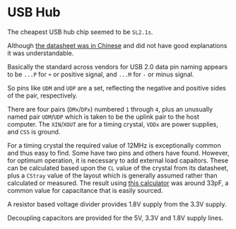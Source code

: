 # USB Hub

The cheapest USB hub chip seemed to be `SL2.1s`.

Although [the datasheet was in Chinese](https://wmsc.lcsc.com/wmsc/upload/file/pdf/v2/lcsc/2106070334_CoreChips-SL2-1s_C2684433.pdf) and did not have good explanations it was understandable.

Basically the standard across vendors for USB 2.0 data pin naming appears to be `...P` for `+` or positive signal, and `...M` for `-` or minus signal.

So pins like `UDM` and `UDP` are a set, reflecting the negative and positive sides of the pair, respectively.

There are four pairs (`DMx`/`DPx`) numbered `1` through `4`, plus an unusually named pair `UDM`/`UDP` which is taken to be the uplink pair to the host computer. The `XIN`/`XOUT` are for a timing crystal, `VDDx` are power supplies, and `CSS` is ground.

For a timing crystal the required value of 12MHz is exceptionally common and thus easy to find. Some have two pins and others have found. However, for optimum operation, it is necessary to add external load capaitors. These can be calculated based upon the `CL` value of the crystal from its datasheet, plus a `CStray` value of the layout which is generally assumed rather than calculated or measured. The result using [this calculator](https://kobee.com.au/blogs/calculators/crystal-capacitor-value-calculator) was around 33pF, a common value for capacitance that is easily sourced.

A resistor based voltage divider provides 1.8V supply from the 3.3V supply.

Decoupling capacitors are provided for the 5V, 3.3V and 1.8V supply lines.

